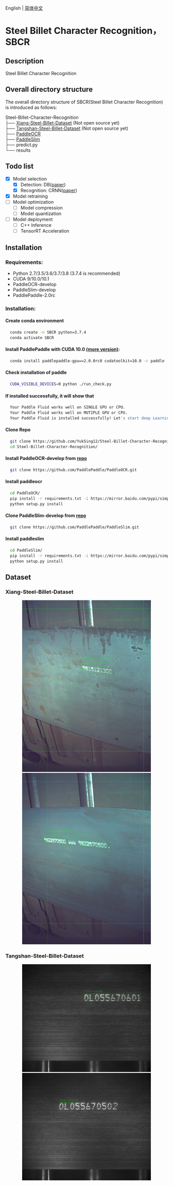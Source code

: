 English | [简体中文](README_ch.md)
# Steel Billet Character Recognition，SBCR

## Description
Steel Billet Character Recognition

## Overall directory structure
The overall directory structure of SBCR(Steel Billet Character Recognition) is introduced as follows:

Steel-Billet-Character-Recognition   
├── [Xiang-Steel-Billet-Dataset](https://github.com/YukSing12/Steel-Billet-Dataset)    (Not open source yet)   
├── [Tangshan-Steel-Billet-Dataset](https://github.com/YukSing12/Tangshan-Steel-Billet-Dataset)    (Not open source yet)   
├── [PaddleOCR](https://github.com/PaddlePaddle/PaddleOCR)    
├── [PaddleSlim](https://github.com/PaddlePaddle/PaddleSlim)   
├── predict.py   
└── results    

## Todo list    

- [x] Model selection   
  - [x] Detection: DB([paper](https://arxiv.org/abs/1911.08947))   
  - [x] Recognition: CRNN([paper](https://arxiv.org/abs/1507.05717))   
- [x] Model retraining     
- [ ] Model optimization   
  - [ ] Model compression    
  - [ ] Model quantization    
- [ ] Model deployment    
  - [ ] C++ Inference
  - [ ] TensorRT Acceleration

## Installation   

### Requirements:
- Python 2.7/3.5/3.6/3.7/3.8 (3.7.4 is recommended)
- CUDA 9/10.0/10.1 
- PaddleOCR-develop
- PaddleSlim-develop
- PaddlePaddle-2.0rc

### Installation:

#### Create conda environment
```bash   
  conda create -n SBCR python=3.7.4
  conda activate SBCR
```

#### Install PaddlePaddle with CUDA 10.0  [(more version)](https://www.paddlepaddle.org.cn/install/quick):
```bash
  conda install paddlepaddle-gpu==2.0.0rc0 cudatoolkit=10.0 -c paddle
 ```
#### Check installation of paddle
```bash
  CUDA_VISIBLE_DEVICES=0 python ./run_check.py
```
#### If installed successfully, it will show that
```bash
  Your Paddle Fluid works well on SINGLE GPU or CPU.
  Your Paddle Fluid works well on MUTIPLE GPU or CPU.
  Your Paddle Fluid is installed successfully! Let's start deep Learning with Paddle Fluid now
```

#### Clone Repo
```bash
  git clone https://github.com/YukSing12/Steel-Billet-Character-Recognition.git
  cd Steel-Billet-Character-Recognition/
```

#### Install PaddleOCR-develop from [repo](https://github.com/PaddlePaddle/PaddleOCR)
```bash
  git clone https://github.com/PaddlePaddle/PaddleOCR.git
```

#### Install paddleocr
```bash
  cd PaddleOCR/
  pip install -r requirements.txt -i https://mirror.baidu.com/pypi/simple
  python setup.py install
```

#### Clone PaddleSlim-develop from [repo](https://github.com/PaddlePaddle/PaddleSlim)
```bash
  git clone https://github.com/PaddlePaddle/PaddleSlim.git
```

#### Install paddleslim
```bash
  cd PaddleSlim/
  pip install -r requirements.txt -i https://mirror.baidu.com/pypi/simple
  python setup.py install
```

## Dataset

### Xiang-Steel-Billet-Dataset
<div align="center">
    <img src="output/BXAIa2019082513310901.jpg" width="400">
    <img src="output/BXAIa2019082518341801.jpg" width="400">
</div>

### Tangshan-Steel-Billet-Dataset    
<div align="center">
    <img src="output/01440.JPG" width=400>
    <img src="output/01448.JPG" width=400>
</div>
